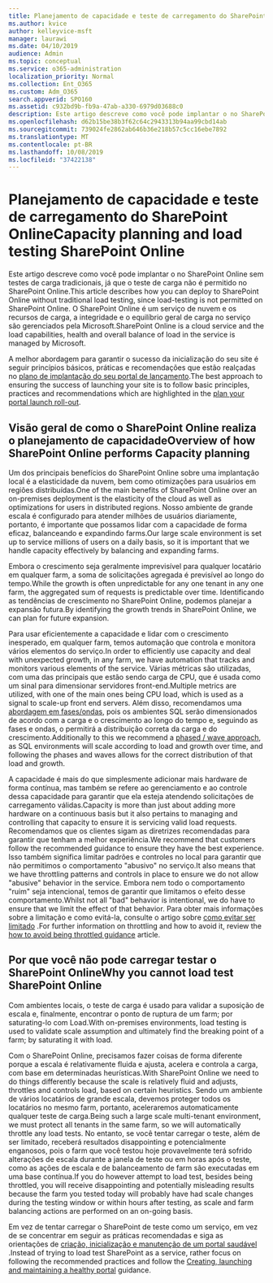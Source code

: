 ```yaml
---
title: Planejamento de capacidade e teste de carregamento do SharePoint Online
ms.author: kvice
author: kelleyvice-msft
manager: laurawi
ms.date: 04/10/2019
audience: Admin
ms.topic: conceptual
ms.service: o365-administration
localization_priority: Normal
ms.collection: Ent_O365
ms.custom: Adm_O365
search.appverid: SPO160
ms.assetid: c932bd9b-fb9a-47ab-a330-6979d03688c0
description: Este artigo descreve como você pode implantar o no SharePoint Online sem executar testes de carga tradicionais, pois ele não é permitido.
ms.openlocfilehash: d62b15be38b3f62c64c2943313b94aa99cbd14ab
ms.sourcegitcommit: 739024fe2862ab646b36e218b57c5cc16ebe7892
ms.translationtype: MT
ms.contentlocale: pt-BR
ms.lasthandoff: 10/08/2019
ms.locfileid: "37422138"
---
```

# <a name="capacity-planning-and-load-testing-sharepoint-online"></a><span data-ttu-id="f0971-103">Planejamento de capacidade e teste de carregamento do SharePoint Online</span><span class="sxs-lookup"><span data-stu-id="f0971-103">Capacity planning and load testing SharePoint Online</span></span>
<span data-ttu-id="f0971-104">Este artigo descreve como você pode implantar o no SharePoint Online sem testes de carga tradicionais, já que o teste de carga não é permitido no SharePoint Online.</span><span class="sxs-lookup"><span data-stu-id="f0971-104">This article describes how you can deploy to SharePoint Online without traditional load testing, since load-testing is not permitted on SharePoint Online.</span></span> <span data-ttu-id="f0971-105">O SharePoint Online é um serviço de nuvem e os recursos de carga, a integridade e o equilíbrio geral de carga no serviço são gerenciados pela Microsoft.</span><span class="sxs-lookup"><span data-stu-id="f0971-105">SharePoint Online is a cloud service and the load capabilities, health and overall balance of load in the service is managed by Microsoft.</span></span>
  
<span data-ttu-id="f0971-106">A melhor abordagem para garantir o sucesso da inicialização do seu site é seguir princípios básicos, práticas e recomendações que estão realçadas no [plano de implantação do seu portal de lançamento](https://docs.microsoft.com/office365/enterprise/planportallaunchroll-out).</span><span class="sxs-lookup"><span data-stu-id="f0971-106">The best approach to ensuring the success of launching your site is to follow basic principles, practices and recommendations which are highlighted in the [plan your portal launch roll-out](https://docs.microsoft.com/office365/enterprise/planportallaunchroll-out).</span></span>

## <a name="overview-of-how-sharepoint-online-performs-capacity-planning"></a><span data-ttu-id="f0971-107">Visão geral de como o SharePoint Online realiza o planejamento de capacidade</span><span class="sxs-lookup"><span data-stu-id="f0971-107">Overview of how SharePoint Online performs Capacity planning</span></span> 
<span data-ttu-id="f0971-108">Um dos principais benefícios do SharePoint Online sobre uma implantação local é a elasticidade da nuvem, bem como otimizações para usuários em regiões distribuídas.</span><span class="sxs-lookup"><span data-stu-id="f0971-108">One of the main benefits of SharePoint Online over an on-premises deployment is the elasticity of the cloud as well as optimizations for users in distributed regions.</span></span> <span data-ttu-id="f0971-109">Nosso ambiente de grande escala é configurado para atender milhões de usuários diariamente, portanto, é importante que possamos lidar com a capacidade de forma eficaz, balanceando e expandindo farms.</span><span class="sxs-lookup"><span data-stu-id="f0971-109">Our large scale environment is set up to service millions of users on a daily basis, so it is important that we handle capacity effectively by balancing and expanding farms.</span></span>
  
<span data-ttu-id="f0971-110">Embora o crescimento seja geralmente imprevisível para qualquer locatário em qualquer farm, a soma de solicitações agregada é previsível ao longo do tempo.</span><span class="sxs-lookup"><span data-stu-id="f0971-110">While the growth is often unpredictable for any one tenant in any one farm, the aggregated sum of requests is predictable over time.</span></span> <span data-ttu-id="f0971-111">Identificando as tendências de crescimento no SharePoint Online, podemos planejar a expansão futura.</span><span class="sxs-lookup"><span data-stu-id="f0971-111">By identifying the growth trends in SharePoint Online, we can plan for future expansion.</span></span>
  
<span data-ttu-id="f0971-112">Para usar eficientemente a capacidade e lidar com o crescimento inesperado, em qualquer farm, temos automação que controla e monitora vários elementos do serviço.</span><span class="sxs-lookup"><span data-stu-id="f0971-112">In order to efficiently use capacity and deal with unexpected growth, in any farm, we have automation that tracks and monitors various elements of the service.</span></span> <span data-ttu-id="f0971-113">Várias métricas são utilizadas, com uma das principais que estão sendo carga de CPU, que é usada como um sinal para dimensionar servidores front-end.</span><span class="sxs-lookup"><span data-stu-id="f0971-113">Multiple metrics are utilized, with one of the main ones being CPU load, which is used as a signal to scale-up front end servers.</span></span> <span data-ttu-id="f0971-114">Além disso, recomendamos uma [abordagem em fases/ondas](https://docs.microsoft.com/office365/enterprise/planportallaunchroll-out), pois os ambientes SQL serão dimensionados de acordo com a carga e o crescimento ao longo do tempo e, seguindo as fases e ondas, o permitirá a distribuição correta da carga e do crescimento.</span><span class="sxs-lookup"><span data-stu-id="f0971-114">Additionally to this we recommend a [phased / wave approach](https://docs.microsoft.com/office365/enterprise/planportallaunchroll-out), as SQL environments will scale according to load and growth over time, and following the phases and waves allows for the correct distribution of that load and growth.</span></span> 

<span data-ttu-id="f0971-115">A capacidade é mais do que simplesmente adicionar mais hardware de forma contínua, mas também se refere ao gerenciamento e ao controle dessa capacidade para garantir que ela esteja atendendo solicitações de carregamento válidas.</span><span class="sxs-lookup"><span data-stu-id="f0971-115">Capacity is more than just about adding more hardware on a continuous basis but it also pertains to managing and controlling that capacity to ensure it is servicing valid load requests.</span></span> <span data-ttu-id="f0971-116">Recomendamos que os clientes sigam as diretrizes recomendadas para garantir que tenham a melhor experiência.</span><span class="sxs-lookup"><span data-stu-id="f0971-116">We recommend that customers follow the recommended guidance to ensure they have the best experience.</span></span> <span data-ttu-id="f0971-117">Isso também significa limitar padrões e controles no local para garantir que não permitimos o comportamento "abusivo" no serviço.</span><span class="sxs-lookup"><span data-stu-id="f0971-117">It also means that we have throttling patterns and controls in place to ensure we do not allow "abusive" behavior in the service.</span></span> <span data-ttu-id="f0971-118">Embora nem todo o comportamento "ruim" seja intencional, temos de garantir que limitamos o efeito desse comportamento.</span><span class="sxs-lookup"><span data-stu-id="f0971-118">Whilst not all "bad" behavior is intentional, we do have to ensure that we limit the effect of that behavior.</span></span> <span data-ttu-id="f0971-119">Para obter mais informações sobre a limitação e como evitá-la, consulte o artigo sobre [como evitar ser limitado](https://docs.microsoft.com/sharepoint/dev/general-development/how-to-avoid-getting-throttled-or-blocked-in-sharepoint-online) .</span><span class="sxs-lookup"><span data-stu-id="f0971-119">For further information on throttling and how to avoid it, review the [how to avoid being throttled guidance](https://docs.microsoft.com/sharepoint/dev/general-development/how-to-avoid-getting-throttled-or-blocked-in-sharepoint-online) article.</span></span>

## <a name="why-you-cannot-load-test-sharepoint-online"></a><span data-ttu-id="f0971-120">Por que você não pode carregar testar o SharePoint Online</span><span class="sxs-lookup"><span data-stu-id="f0971-120">Why you cannot load test SharePoint Online</span></span>
<span data-ttu-id="f0971-121">Com ambientes locais, o teste de carga é usado para validar a suposição de escala e, finalmente, encontrar o ponto de ruptura de um farm; por saturating-lo com Load.</span><span class="sxs-lookup"><span data-stu-id="f0971-121">With on-premises environments, load testing is used to validate scale assumption and ultimately find the breaking point of a farm; by saturating it with load.</span></span> 

<span data-ttu-id="f0971-122">Com o SharePoint Online, precisamos fazer coisas de forma diferente porque a escala é relativamente fluida e ajusta, acelera e controla a carga, com base em determinadas heurísticas.</span><span class="sxs-lookup"><span data-stu-id="f0971-122">With SharePoint Online we need to do things differently because the scale is relatively fluid and adjusts, throttles and controls load, based on certain heuristics.</span></span> <span data-ttu-id="f0971-123">Sendo um ambiente de vários locatários de grande escala, devemos proteger todos os locatários no mesmo farm, portanto, aceleraremos automaticamente qualquer teste de carga.</span><span class="sxs-lookup"><span data-stu-id="f0971-123">Being such a large scale multi-tenant environment, we must protect all tenants in the same farm, so we will automatically throttle any load tests.</span></span> <span data-ttu-id="f0971-124">No entanto, se você tentar carregar o teste, além de ser limitado, receberá resultados disappointing e potencialmente enganosos, pois o farm que você testou hoje provavelmente terá sofrido alterações de escala durante a janela de teste ou em horas após o teste, como as ações de escala e de balanceamento de farm são executadas em uma base contínua.</span><span class="sxs-lookup"><span data-stu-id="f0971-124">If you do however attempt to load test, besides being throttled, you will receive disappointing and potentially misleading results because the farm you tested today will probably have had scale changes during the testing window or within hours after testing, as scale and farm balancing actions are performed on an on-going basis.</span></span>

<span data-ttu-id="f0971-125">Em vez de tentar carregar o SharePoint de teste como um serviço, em vez de se concentrar em seguir as práticas recomendadas e siga as orientações de [criação, inicialização e manutenção de um portal saudável](https://go.microsoft.com/fwlink/?linkid=2105838) .</span><span class="sxs-lookup"><span data-stu-id="f0971-125">Instead of trying to load test SharePoint as a service, rather focus on following the recommended practices and follow the [Creating, launching and maintaining a healthy portal](https://go.microsoft.com/fwlink/?linkid=2105838) guidance.</span></span>
